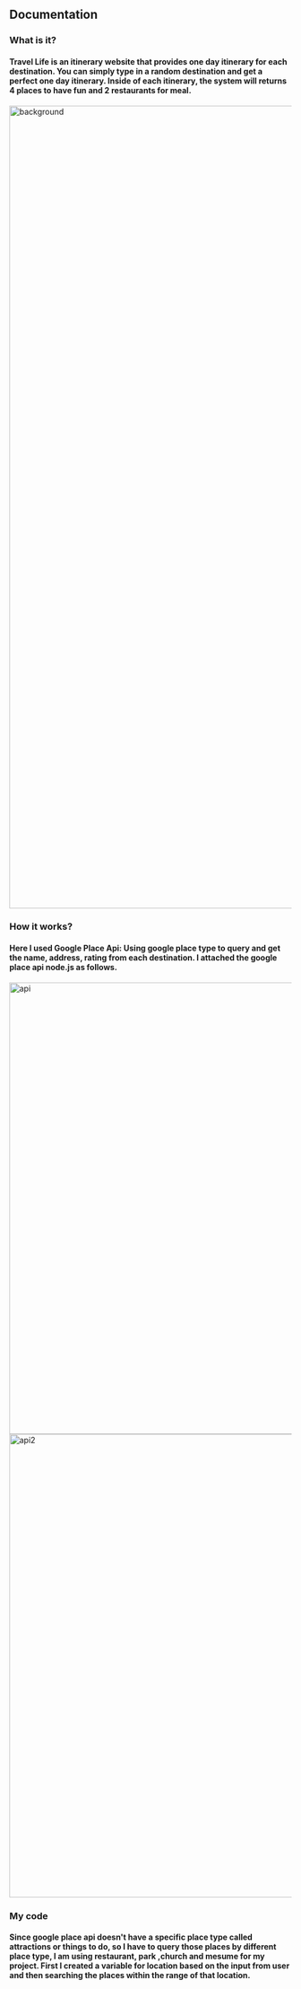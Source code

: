 ## Documentation
### What is it?
#### Travel Life is an itinerary website that provides one day itinerary for each destination. You can simply type in a random destination and get a perfect one day itinerary. Inside of each itinerary, the system will returns 4 places to have fun and 2 restaurants for meal.

<img width="1431" alt="background" src="https://cloud.githubusercontent.com/assets/13953337/25626355/4c3c876e-2f2d-11e7-95ac-a0a0653581dd.png">



### How it works?
#### Here I used Google Place Api: Using google place type to query and get the name, address, rating from each destination. I attached the google place api node.js as follows.

<img width="805" alt="api" src="https://cloud.githubusercontent.com/assets/13953337/25626435/832c854e-2f2d-11e7-91be-d0ee5c1fa94a.png">
<img width="826" alt="api2" src="https://cloud.githubusercontent.com/assets/13953337/25626440/86903762-2f2d-11e7-92bd-c9d15e73af38.png">


### My code
#### Since google place api doesn't have a specific place type called attractions or things to do, so I have to query those places by different place type, I am using restaurant, park ,church and mesume for my project. First I created a variable for location based on the input from user and then searching the places within the range of that location.



